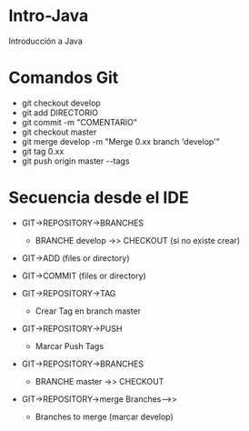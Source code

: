 # Intro-Java
Introducción a Java


# Comandos Git
- git checkout develop
- git add DIRECTORIO
- git commit -m "COMENTARIO"
- git checkout master
- git merge develop -m "Merge 0.xx branch 'develop'"
- git tag 0.xx
- git push origin master --tags


# Secuencia desde el IDE
- GIT->REPOSITORY->BRANCHES
   - BRANCHE develop ->> CHECKOUT (si no existe crear)
- GIT->ADD (files or directory)
- GIT->COMMIT (files or directory)
- GIT->REPOSITORY->TAG
   - Crear Tag en branch master
- GIT->REPOSITORY->PUSH
   - Marcar Push Tags

- GIT->REPOSITORY->BRANCHES
   - BRANCHE master ->> CHECKOUT
- GIT->REPOSITORY->merge Branches-->>
   - Branches to merge (marcar develop)

